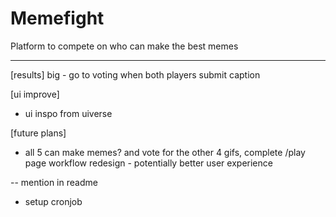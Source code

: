 # Memefight

Platform to compete on who can make the best memes

---

[results]
big - go to voting when both players submit caption

[ui improve]

- ui inspo from uiverse

[future plans]

- all 5 can make memes? and vote for the other 4 gifs, complete /play page workflow redesign - potentially better user experience


-- mention in readme
- setup cronjob